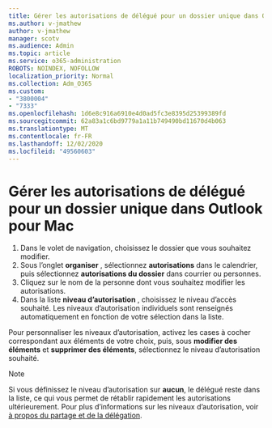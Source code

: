 ```yaml
---
title: Gérer les autorisations de délégué pour un dossier unique dans Outlook pour Mac
ms.author: v-jmathew
author: v-jmathew
manager: scotv
ms.audience: Admin
ms.topic: article
ms.service: o365-administration
ROBOTS: NOINDEX, NOFOLLOW
localization_priority: Normal
ms.collection: Adm_O365
ms.custom:
- "3800004"
- "7333"
ms.openlocfilehash: 1d6e8c916a6910e4d0ad5fc3e8395d25399389fd
ms.sourcegitcommit: 62a83a1c6bd9779a1a11b749490bd11670d4b063
ms.translationtype: MT
ms.contentlocale: fr-FR
ms.lasthandoff: 12/02/2020
ms.locfileid: "49560603"
---
```

# <a name="manage-delegate-permissions-for-a-single-folder-in-outlook-for-mac"></a>Gérer les autorisations de délégué pour un dossier unique dans Outlook pour Mac

1. Dans le volet de navigation, choisissez le dossier que vous souhaitez modifier.
2. Sous l’onglet **organiser** , sélectionnez **autorisations** dans le calendrier, puis sélectionnez **autorisations du dossier** dans courrier ou personnes.
3. Cliquez sur le nom de la personne dont vous souhaitez modifier les autorisations.
4. Dans la liste **niveau d’autorisation** , choisissez le niveau d’accès souhaité. Les niveaux d’autorisation individuels sont renseignés automatiquement en fonction de votre sélection dans la liste.

Pour personnaliser les niveaux d’autorisation, activez les cases à cocher correspondant aux éléments de votre choix, puis, sous **modifier des éléments** et **supprimer des éléments**, sélectionnez le niveau d’autorisation souhaité.

> [!NOTE]
> Si vous définissez le niveau d’autorisation sur **aucun**, le délégué reste dans la liste, ce qui vous permet de rétablir rapidement les autorisations ultérieurement. Pour plus d’informations sur les niveaux d’autorisation, voir [à propos du partage et de la délégation](https://support.microsoft.com/office/options-for-sharing-and-delegating-folders-in-outlook-for-mac-480d8054-68ce-4150-ba1e-b9b7f2fc4ce5).
